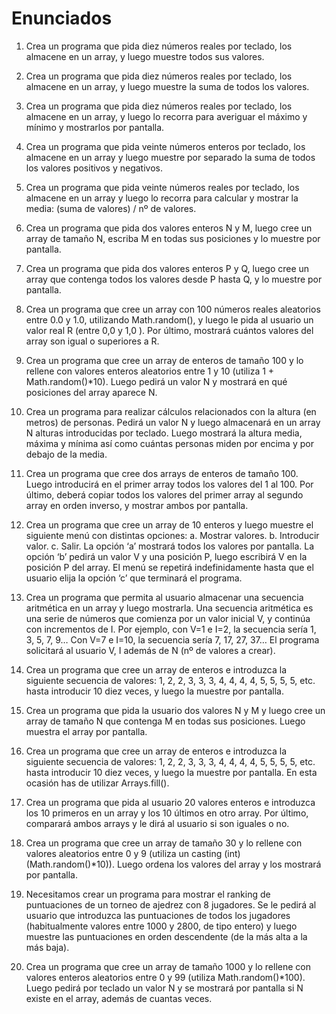 # Enunciados

1. Crea un programa que pida diez números reales por teclado, los almacene en un array, y luego muestre todos sus valores.

2. Crea un programa que pida diez números reales por teclado, los almacene en un array, y luego muestre la suma de todos los valores.

3. Crea un programa que pida diez números reales por teclado, los almacene en un array, y luego lo recorra para averiguar el máximo y mínimo y mostrarlos por pantalla.

4. Crea un programa que pida veinte números enteros por teclado, los almacene en un array y luego muestre por separado la suma de todos los valores positivos y negativos.

5. Crea un programa que pida veinte números reales por teclado, los almacene en un array y luego lo recorra para calcular y mostrar la media: (suma de valores) / nº de valores.

6. Crea un programa que pida dos valores enteros N y M, luego cree un array de tamaño N, escriba M en todas sus posiciones y lo muestre por pantalla.

7. Crea un programa que pida dos valores enteros P y Q, luego cree un array que contenga todos los valores desde P hasta Q, y lo muestre por pantalla.

8. Crea un programa que cree un array con 100 números reales aleatorios entre 0.0 y 1.0, utilizando Math.random(), y luego le pida al usuario un valor real R (entre 0,0 y 1,0 ). Por último, mostrará cuántos valores del array son igual o superiores a R.

9. Crea un programa que cree un array de enteros de tamaño 100 y lo rellene con valores enteros aleatorios entre 1 y 10 (utiliza 1 + Math.random()*10). Luego pedirá un valor N y mostrará en qué posiciones del array aparece N.

10. Crea un programa para realizar cálculos relacionados con la altura (en metros) de personas. Pedirá un valor N y luego almacenará en un array N alturas introducidas por teclado. Luego mostrará la altura media, máxima y mínima así como cuántas personas miden por encima y por debajo de la media.

11. Crea un programa que cree dos arrays de enteros de tamaño 100. Luego introducirá en el primer array todos los valores del 1 al 100. Por último, deberá copiar todos los valores del primer array al segundo array en orden inverso, y mostrar ambos por pantalla.

12. Crea un programa que cree un array de 10 enteros y luego muestre el siguiente menú con distintas opciones:
a. Mostrar valores.
b. Introducir valor.
c. Salir.
La opción ‘a’ mostrará todos los valores por pantalla. La opción ‘b’ pedirá un valor V y una posición P, luego escribirá V en la posición P del array. El menú se repetirá indefinidamente hasta que el usuario elija la opción ‘c’ que terminará el programa.

13. Crea un programa que permita al usuario almacenar una secuencia aritmética en un array y luego mostrarla. Una secuencia aritmética es una serie de números que comienza por un valor inicial V, y continúa con incrementos de I. Por ejemplo, con V=1 e I=2, la secuencia sería 1, 3, 5, 7, 9… Con V=7 e I=10, la secuencia sería 7, 17, 27, 37… El programa solicitará al usuario V, I además de N (nº de valores a crear).

14. Crea un programa que cree un array de enteros e introduzca la siguiente secuencia de valores: 1, 2, 2, 3, 3, 3, 4, 4, 4, 4, 5, 5, 5, 5, etc. hasta introducir 10 diez veces, y luego la muestre por pantalla.

15. Crea un programa que pida la usuario dos valores N y M y luego cree un array de tamaño N que contenga M en todas sus posiciones. Luego muestra el array por pantalla.

16. Crea un programa que cree un array de enteros e introduzca la siguiente secuencia de valores: 1, 2, 2, 3, 3, 3, 4, 4, 4, 4, 5, 5, 5, 5, etc. hasta introducir 10 diez veces, y luego la muestre por pantalla. En esta ocasión has de utilizar Arrays.fill(). 

17. Crea un programa que pida al usuario 20 valores enteros e introduzca los 10 primeros en un array y los 10 últimos en otro array. Por último, comparará ambos arrays y le dirá al usuario si son iguales o no.

18. Crea un programa que cree un array de tamaño 30 y lo rellene con valores aleatorios entre 0 y 9 (utiliza un casting (int) (Math.random()*10)). Luego ordena los valores del array y los mostrará por pantalla.

19. Necesitamos crear un programa para mostrar el ranking de puntuaciones de un torneo de ajedrez con 8 jugadores. Se le pedirá al usuario que introduzca las puntuaciones de todos los jugadores (habitualmente valores entre 1000 y 2800, de tipo entero) y luego muestre las puntuaciones en orden descendente (de la más alta a la más baja).

20. Crea un programa que cree un array de tamaño 1000 y lo rellene con valores enteros aleatorios entre 0 y 99 (utiliza Math.random()*100). Luego pedirá por teclado un valor N y se mostrará por pantalla si N existe en el array, además de cuantas veces.

